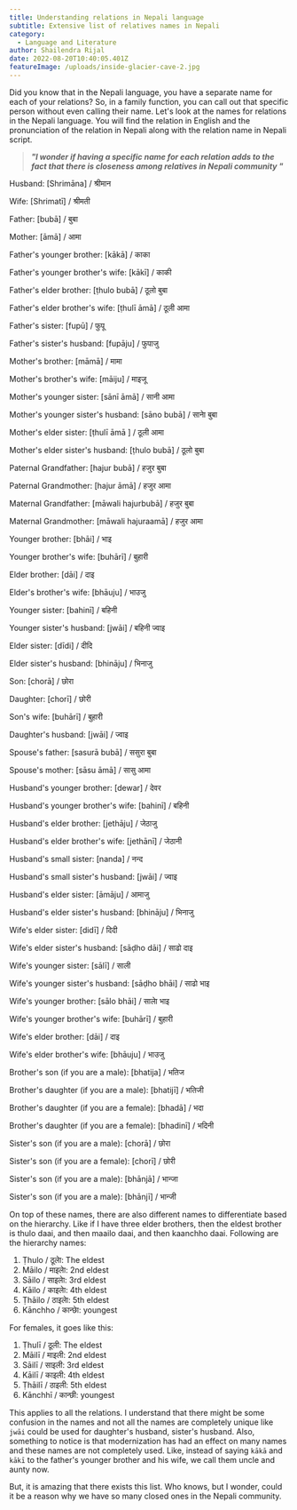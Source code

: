 ```yaml
---
title: Understanding relations in Nepali language
subtitle: Extensive list of relatives names in Nepali
category:
  - Language and Literature
author: Shailendra Rijal
date: 2022-08-20T10:40:05.401Z
featureImage: /uploads/inside-glacier-cave-2.jpg
---
```

Did you know that in the Nepali language, you have a separate name for each of your relations? So, in a family function, you can call out that specific person without even calling their name. Let's look at the names for relations in the Nepali language. You will find the relation in English and the pronunciation of the relation in Nepali along with the relation name in Nepali script.

> ***"I wonder if having a specific name for each relation adds to the fact that there is closeness among relatives in Nepali community "***

Husband: \[Shrimāna] / श्रीमान

Wife: \[Shrimatī] / श्रीमती

Father: \[bubā] / बुबा

Mother: \[āmā] / आमा

Father's younger brother: \[kākā] / काका

Father's younger brother's wife: \[kākī] / काकी

Father's elder brother: \[ṭhulo bubā] / ठूलो बुबा

Father's elder brother's wife: \[ṭhulī āmā] / ठूली आमा

Father's sister: \[fupū] / फुपू

Father's sister's husband: \[fupāju] / फुपाजु

Mother's brother: \[māmā] / मामा

Mother's brother's wife: \[māiju] / माइजू

Mother's younger sister: \[sānī āmā] / सानी आमा

Mother's younger sister's husband: \[sāno bubā] / सानाे बुबा

Mother's elder sister: \[ṭhulī āmā ] / ठूली आमा

Mother's elder sister's husband: \[ṭhulo bubā] / ठूलो बुबा

Paternal Grandfather: \[hajur bubā] / हजुर बुबा

Paternal Grandmother: \[hajur āmā] / हजुर आमा

Maternal Grandfather: \[māwali hajurbubā] / हजुर बुबा

Maternal Grandmother: \[māwali hajuraamā] / हजुर आमा

Younger brother: \[bhāi] / भाइ

Younger brother's wife: \[buhārī] / बुहारी

Elder brother: \[dāi] / दाइ

Elder's brother's wife: \[bhāuju] / भाउजु

Younger sister: \[bahinī] / बहिनी

Younger sister's husband: \[jwāi] / बहिनी ज्वाइ

Elder sister: \[dīdi] / दीदि

Elder sister's husband: \[bhināju] / भिनाजु

Son: \[chorā] / छोरा

Daughter: \[chorī] / छोरी

Son's wife: \[buhārī] / बुहारी

Daughter's husband: \[jwāi] / ज्वाइ

Spouse's father: \[sasurā bubā] / ससुरा बुबा

Spouse's mother: \[sāsu āmā] / सासु आमा

Husband's younger brother: \[dewar] / देवर

Husband's younger brother's wife: \[bahinī] / बहिनी

Husband's elder brother: \[jethāju] / जेठाजु

Husband's elder brother's wife: \[jethānī] / जेठानी

Husband's small sister: \[nanda] / नन्द

Husband's small sister's husband: \[jwāi] / ज्वाइ

Husband's elder sister: \[āmāju] / आमाजु

Husband's elder sister's husband: \[bhināju] / भिनाजु

Wife's elder sister: \[didī] / दिदी

Wife's elder sister's husband: \[sāḍho dāi] / साढो दाइ

Wife's younger sister: \[sālī] / साली

Wife's younger sister's husband: \[sāḍho bhāi] / साढो भाइ

Wife's younger brother: \[sālo bhāi] / सालाे भाइ

Wife's younger brother's wife: \[buhārī] / बुहारी

Wife's elder brother: \[dāi] / दाइ

Wife's elder brother's wife: \[bhāuju] / भाउजु

Brother's son (if you are a male): \[bhatija] / भतिज

Brother's daughter (if you are a male): \[bhatijī] / भतिजी

Brother's daughter (if you are a female): \[bhadā] / भदा

Brother's daughter (if you are a female): \[bhadinī] / भदिनी

Sister's son (if you are a male): \[chorā] / छोरा

Sister's son (if you are a female): \[chorī] / छोरी

Sister's son (if you are a male): \[bhānjā] / भान्जा

Sister's son (if you are a male): \[bhānjī] / भान्जी



On top of these names, there are also different names to differentiate based on the hierarchy. Like if I have three elder brothers, then the eldest brother is thulo daai, and then maailo daai, and then kaanchho daai. Following are the hierarchy names:



1. Ṭhulo / ठूलाे: The eldest
2. Māilo / माइलाे: 2nd eldest
3. Sāilo / साइलाे: 3rd eldest
4. Kāilo / काइलाे: 4th eldest
5. Ṭhāilo / ठाइलाे: 5th eldest
6. Kānchho / कान्छाे: youngest



For females, it goes like this:

1. Ṭhulī / ठूली: The eldest
2. Māilī / माइली: 2nd eldest
3. Sāilī / साइली: 3rd eldest
4. Kāilī / काइली: 4th eldest
5. Ṭhāilī / ठाइली: 5th eldest
6. Kānchhī / कान्छी: youngest

This applies to all the relations. I understand that there might be some confusion in the names and not all the names are completely unique like `jwāi` could be used for daughter's husband, sister's husband. Also, something to notice is that modernization has had an effect on many names and these names are not completely used. Like, instead of saying `kākā` and `kākī` to the father's younger brother and his wife, we call them uncle and aunty now.



But, it is amazing that there exists this list. Who knows, but I wonder, could it be a reason why we have so many closed ones in the Nepali community.